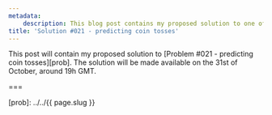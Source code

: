 ```yaml
---
metadata:
    description: This blog post contains my proposed solution to one of the problems of this blog.
title: 'Solution #021 - predicting coin tosses'
---
```


This post will contain my proposed solution to [Problem #021 - predicting coin tosses][prob]. The solution will be made available on the 31st of October, around 19h GMT.
<!--This post contains my proposed solution to [Problem #021 - predicting coin tosses][prob]. Please do not read this solution before making a serious attempt [at the problem][prob].-->

===

<!--
### Solution



If you have any questions about my solution, found any mistakes (whoops!) or would like to share *your* solution, be sure to leave a comment below.-->

[prob]: ../../{{ page.slug }}
